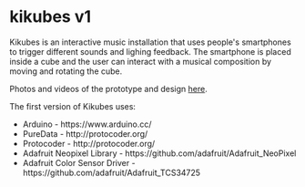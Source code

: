 # kikubes v1

Kikubes is an interactive music installation that uses people's smartphones to trigger different sounds and lighing feedback. The smartphone is placed inside a cube and the user can interact with a musical composition by moving and rotating the cube.


Photos and videos of the prototype and design <a href="https://goo.gl/iaRqdw">here</a>.</p>


<p>The first version of Kikubes uses:</p>
<ul>
    <li>Arduino - https://www.arduino.cc/</li>
    <li>PureData - http://protocoder.org/</li>
    <li>Protocoder - http://protocoder.org/</li>
    <li>Adafruit Neopixel Library - https://github.com/adafruit/Adafruit_NeoPixel</li>
    <li> Adafruit Color Sensor Driver - https://github.com/adafruit/Adafruit_TCS34725</li>
</ul>







